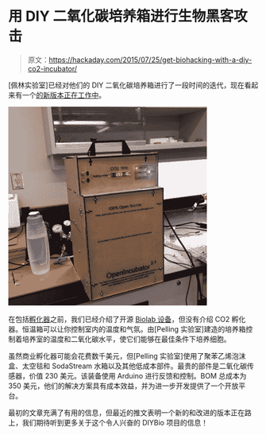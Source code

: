 # 用 DIY 二氧化碳培养箱进行生物黑客攻击

> 原文：<https://hackaday.com/2015/07/25/get-biohacking-with-a-diy-co2-incubator/>

[佩林实验室]已经对他们的 DIY 二氧化碳培养箱进行了一段时间的迭代，现在看起来有一个[的新版本正在工作中](https://twitter.com/pellinglab/status/613434323010736128)。

[![incubator3](img/e516b63581776833baf5783e7e2075db.png)](https://hackaday.com/wp-content/uploads/2015/07/incubator3-e1437581820117.jpeg)

在包括[孵化器](http://hackaday.com/2013/12/30/diy-incubator-cooks-bacteria-or-yogurt/)之前，我们已经介绍了开源 [Biolab 设备](http://hackaday.com/2012/09/09/genetic-research-on-the-cheap/)，但没有介绍 CO2 孵化器。恒温箱可以让你控制室内的温度和气氛。由[Pelling 实验室]建造的培养箱控制着培养室的温度和二氧化碳水平，使它们能够在最佳条件下培养细胞。

虽然商业孵化器可能会花费数千美元，但[Pelling 实验室]使用了聚苯乙烯泡沫盒、太空毯和 SodaStream 水箱以及其他低成本部件。最贵的部件是二氧化碳传感器，价值 230 美元。该装备使用 Arduino 进行反馈和控制。BOM 总成本为 350 美元，他们的解决方案具有成本效益，并为进一步开发提供了一个开放平台。

最初的文章充满了有用的信息，但最近的推文表明一个新的和改进的版本正在路上，我们期待听到更多关于这个令人兴奋的 DIYBio 项目的信息！